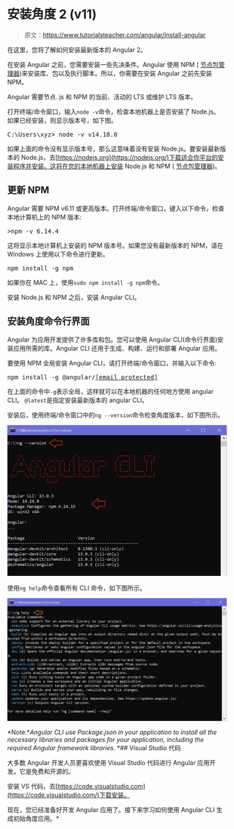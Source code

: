 # 安装角度 2 (v11)

> 原文：<https://www.tutorialsteacher.com/angular/install-angular>

在这里，您将了解如何安装最新版本的 Angular 2。

在安装 Angular 之前，您需要安装一些先决条件。Angular 使用 NPM ( [节点包管理器](/nodejs/what-is-node-package-manager))来安装库、包以及执行脚本。所以，你需要在安装 Angular 之前先安装 NPM。

Angular 需要节点. js 和 NPM 的当前、活动的 LTS 或维护 LTS 版本。

打开终端/命令窗口，输入`node -v`命令，检查本地机器上是否安装了 Node.js。 如果已经安装，则显示版本号，如下图。

<samp>C:\Users\xyz> node -v
v14.18.0</samp>

如果上面的命令没有显示版本号，那么这意味着没有安装 Node.js。要安装最新版本的 Node.js，去[https://nodejs.org](https://nodejs.org/)下载适合你平台的安装程序并安装。这将在您的本地机器上安装 Node.js 和 NPM ( [节点包管理器](/nodejs/what-is-node-package-manager))。

## 更新 NPM

Angular 需要 NPM v6.11 或更高版本。打开终端/命令窗口，键入以下命令，检查本地计算机上的 NPM 版本:

<samp>>npm -v
6.14.4</samp>

这将显示本地计算机上安装的 NPM 版本号。如果您没有最新版本的 NPM，请在 Windows 上使用以下命令进行更新。

<samp>npm install -g npm</samp>

如果你在 MAC 上，使用`sudo npm install -g npm`命令。

安装 Node.js 和 NPM 之后，安装 Angular CLI。

## 安装角度命令行界面

Angular 为应用开发提供了许多库和包。您可以使用 Angular CLI(命令行界面)安装应用所需的库。Angular CLI 还用于生成、构建、运行和部署 Angular 应用。

要使用 NPM 全局安装 Angular CLI，请打开终端/命令窗口，并输入以下命令:

<samp>npm install -g @angular/[[email protected]](/cdn-cgi/l/email-protection)</samp>

在上面的命令中`-g`表示全局，这样就可以在本地机器的任何地方使用 angular CLI。 `@latest`是指定安装最新版本的 angular CLI。

安装后，使用终端/命令窗口中的`ng --version`命令检查角度版本，如下图所示。

[![](img/2a16f8089037fd70f9d13113f4f5395a.png)](../../Content/images/angular/angular-cli.png)





使用`ng help`命令查看所有 CLI 命令，如下图所示。

[![](img/b6afc9a6e8bb1d62428da5177285fad6.png)](../../Content/images/angular/nghelp.png)





*Note:**Angular CLI use Package.json in your application to install all the necessary libraries and packages for your application, including the required Angular framework libraries.* *## Visual Studio 代码

大多数 Angular 开发人员更喜欢使用 Visual Studio 代码进行 Angular 应用开发。它是免费和开源的。

安装 VS 代码，去[https://code.visualstudio.com](https://code.visualstudio.com/)下载安装。

现在，您已经准备好开发 Angular 应用了。接下来学习如何使用 Angular CLI 生成初始角度应用。*